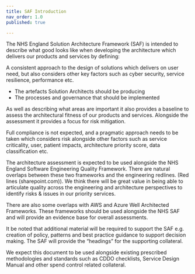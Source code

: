 ```yaml
---
title: SAF Introduction
nav_order: 1.0
published: true

---
```


The NHS England Solution Architecture Framework (SAF) is intended to describe what good looks like when developing the architecture which delivers our products and services by defining: 

A consistent approach to the design of solutions which delivers on user need, but also considers other key factors such as cyber security, service resilience, performance etc. 

- The artefacts Solution Architects should be producing 
- The processes and governance that should be implemented 

As well as describing what areas are important it also provides a baseline to assess the architectural fitness of our products and services. Alongside the assessment it provides a focus for risk mitigation.  

Full compliance is not expected, and a pragmatic approach needs to be taken which considers risk alongside other factors such as service criticality, user, patient impacts, architecture priority score, data classification etc. 

The architecture assessment is expected to be used alongside the NHS England Software Engineering Quality Framework. There are natural overlaps between these two frameworks and the engineering redlines. (Red lines (sharepoint.com)).  We think there will be great value in being able to articulate quality across the engineering and architecture perspectives to identify risks & issues in our priority services. 

There are also some overlaps with AWS and Azure Well Architected Frameworks. These frameworks should be used alongside the NHS SAF and will provide an evidence base for overall assessments. 

It be noted that additional material will be required to support the SAF e.g. creation of policy, patterns and best practice guidance to support decision making.  The SAF will provide the “headings” for the supporting collateral. 

We expect this document to be used alongside existing prescribed methodologies and standards such as CDDO checklists, Service Design Manual and other spend control related collateral.  
